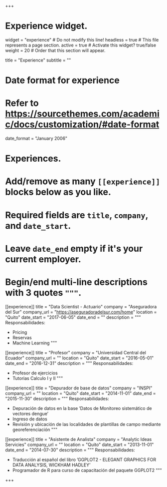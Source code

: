 +++
# Experience widget.
widget = "experience"  # Do not modify this line!
headless = true  # This file represents a page section.
active = true # Activate this widget? true/false
weight = 20  # Order that this section will appear.

title = "Experience"
subtitle = ""

# Date format for experience
#   Refer to https://sourcethemes.com/academic/docs/customization/#date-format
date_format = "January 2006"

# Experiences.
#   Add/remove as many `[[experience]]` blocks below as you like.
#   Required fields are `title`, `company`, and `date_start`.
#   Leave `date_end` empty if it's your current employer.
#   Begin/end multi-line descriptions with 3 quotes `"""`.
[[experience]]
  title = "Data Scientist - Actuario"
  company = "Aseguradora del Sur"
  company_url = "https://aseguradoradelsur.com/home"
  location = "Quito"
  date_start = "2017-06-05"
  date_end = ""
  description = """
  Responsabilidades:
  
  * Pricing
  * Reservas
  * Machine Learning
  """

[[experience]]
  title = "Profesor"
  company = "Universidad Central del Ecuador"
  company_url = ""
  location = "Quito"
  date_start = "2016-05-01"
  date_end = "2016-12-31"
  description = """
  Responsabilidades:
  
  * Profesor de ejercicios
  * Tutorias Calculo I y II
  """  
  
[[experience]]
  title = "Depurador de base de datos"
  company = "INSPI"
  company_url = ""
  location = "Quito"
  date_start = "2014-11-01"
  date_end = "2015-11-30"
  description = """
  Responsabilidades:
  
  * Depuración de datos en la base ’Datos de Monitoreo sistemático de vectores dengue’
  * Ingreso de datos
  * Revisión y ubicación de las localidades de plantillas de campo mediante georeferenciación
  """  

[[experience]]
  title = "Asistente de Analista"
  company = "Analytic Ideas Servicies"
  company_url = ""
  location = "Quito"
  date_start = "2013-11-01"
  date_end = "2014-07-30"
  description = """
  Responsabilidades:
  
  * Traducción al español del libro ’GGPLOT2 - ELEGANT GRAPHICS FOR DATA ANALYSIS, WICKHAM HADLEY’
  * Programador de R para curso de capacitación del paquete GGPLOT2
  """  

+++
